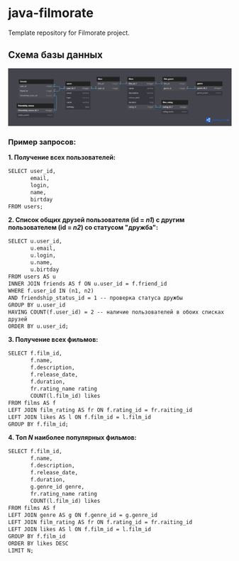 # java-filmorate
Template repository for Filmorate project.

## Схема базы данных
![Схема БД](src/main/resources/BD_scheme.png)

### Пример запросов:
**1. Получение всех пользователей:**
```
SELECT user_id,
       email,
       login,
       name,
       birtday
FROM users;      
```
**2. Список общих друзей пользователя (id = _n1_) с другим пользователем (id = _n2_) cо статусом "дружба":**
```
SELECT u.user_id,
       u.email,
       u.login,
       u.name,
       u.birtday
FROM users AS u
INNER JOIN friends AS f ON u.user_id = f.friend_id
WHERE f.user_id IN (n1, n2)
AND friendship_status_id = 1 -- проверка статуса дружбы
GROUP BY u.user_id
HAVING COUNT(f.user_id) = 2 -- наличие пользователей в обоих списках друзей
ORDER BY u.user_id;
```
**3. Получение всех фильмов:**
```
SELECT f.film_id,
       f.name,
       f.description,
       f.release_date,
       f.duration,
       fr.rating_name rating
       COUNT(l.film_id) likes
FROM films AS f
LEFT JOIN film_rating AS fr ON f.rating_id = fr.raiting_id
LEFT JOIN likes AS l ON f.film_id = l.film_id
GROUP BY f.film_id;
```
**4. Топ _N_ наиболее популярных фильмов:**
```
SELECT f.film_id,
       f.name,
       f.description,
       f.release_date,
       f.duration,
       g.genre_id genre,
       fr.rating_name rating
       COUNT(l.film_id) likes
FROM films AS f
LEFT JOIN genre AS g ON f.genre_id = g.genre_id
LEFT JOIN film_rating AS fr ON f.rating_id = fr.raiting_id
LEFT JOIN likes AS l ON f.film_id = l.film_id
GROUP BY f.film_id
ORDER BY likes DESC
LIMIT N;
```

